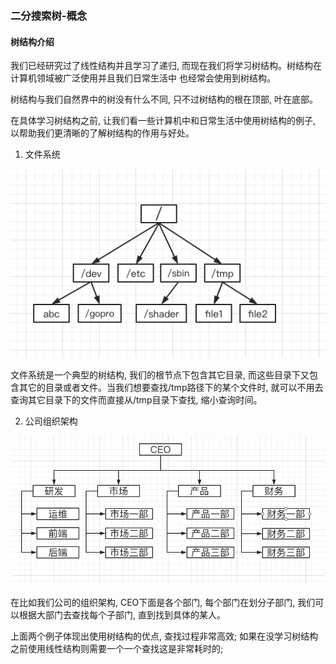 ### 二分搜索树-概念

#### 树结构介绍
我们已经研究过了线性结构并且学习了递归, 而现在我们将学习树结构。树结构在计算机领域被广泛使用并且我们日常生活中
也经常会使用到树结构。

树结构与我们自然界中的树没有什么不同, 只不过树结构的根在顶部, 叶在底部。


在具体学习树结构之前, 让我们看一些计算机中和日常生活中使用树结构的例子, 以帮助我们更清晰的了解树结构的作用与好处。

1. 文件系统

![文件系统使用数结构](https://github.com/basebase/document/blob/master/DataStructure/%E4%BA%8C%E5%88%86%E6%90%9C%E7%B4%A2%E6%A0%91/%E5%9B%BE%E7%89%87/%E6%96%87%E4%BB%B6%E7%B3%BB%E7%BB%9F%E4%BD%BF%E7%94%A8%E6%95%B0%E7%BB%93%E6%9E%84.png?raw=true)

文件系统是一个典型的树结构, 我们的根节点下包含其它目录, 而这些目录下又包含其它的目录或者文件。当我们想要查找/tmp路径下的某个文件时, 就可以不用去查询其它目录下的文件而直接从/tmp目录下查找, 缩小查询时间。

2. 公司组织架构

![公司结构使用数结构](https://github.com/basebase/document/blob/master/DataStructure/%E4%BA%8C%E5%88%86%E6%90%9C%E7%B4%A2%E6%A0%91/%E5%9B%BE%E7%89%87/%E5%85%AC%E5%8F%B8%E7%BB%93%E6%9E%84%E4%BD%BF%E7%94%A8%E6%95%B0%E7%BB%93%E6%9E%84.png?raw=true)

在比如我们公司的组织架构, CEO下面是各个部门, 每个部门在划分子部门, 我们可以根据大部门去查找每个子部门, 直到找到具体的某人。

上面两个例子体现出使用树结构的优点, 查找过程非常高效; 如果在没学习树结构之前使用线性结构则需要一个一个查找这是非常耗时的;